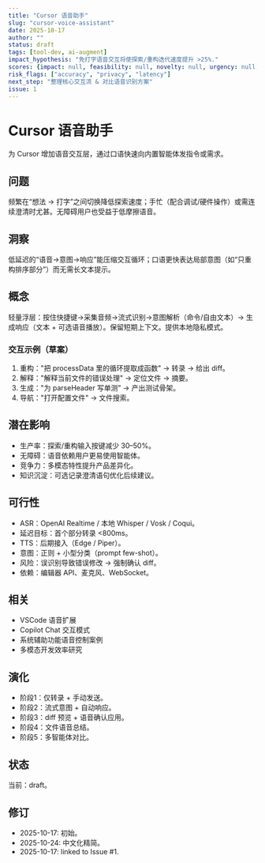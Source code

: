 ```yaml
---
title: "Cursor 语音助手"
slug: "cursor-voice-assistant"
date: 2025-10-17
author: ""
status: draft
tags: [tool-dev, ai-augment]
impact_hypothesis: "免打字语音交互将使探索/重构迭代速度提升 >25%."
scores: {impact: null, feasibility: null, novelty: null, urgency: null, alignment: null}
risk_flags: ["accuracy", "privacy", "latency"]
next_step: "整理核心交互流 & 对比语音识别方案"
issue: 1
---
```


# Cursor 语音助手
为 Cursor 增加语音交互层，通过口语快速向内置智能体发指令或需求。

## 问题
频繁在“想法 → 打字”之间切换降低探索速度；手忙（配合调试/硬件操作）或需连续澄清时尤甚。无障碍用户也受益于低摩擦语音。

## 洞察
低延迟的“语音→意图→响应”能压缩交互循环；口语更快表达局部意图（如“只重构排序部分”）而无需长文本提示。

## 概念
轻量浮层：按住快捷键→采集音频→流式识别→意图解析（命令/自由文本）→ 生成响应（文本 + 可选语音播放）。保留短期上下文。提供本地隐私模式。

### 交互示例（草案）
1. 重构："把 processData 里的循环提取成函数" → 转录 → 给出 diff。
2. 解释："解释当前文件的错误处理" → 定位文件 → 摘要。
3. 生成："为 parseHeader 写单测" → 产出测试骨架。
4. 导航："打开配置文件" → 文件搜索。

## 潜在影响
- 生产率：探索/重构输入按键减少 30–50%。
- 无障碍：语音依赖用户更易使用智能体。
- 竞争力：多模态特性提升产品差异化。
- 知识沉淀：可选记录澄清语句优化后续建议。

## 可行性
- ASR：OpenAI Realtime / 本地 Whisper / Vosk / Coqui。
- 延迟目标：首个部分转录 <800ms。
- TTS：后期接入（Edge / Piper）。
- 意图：正则 + 小型分类（prompt few-shot）。
- 风险：误识别导致错误修改 → 强制确认 diff。
- 依赖：编辑器 API、麦克风、WebSocket。

## 相关
- VSCode 语音扩展
- Copilot Chat 交互模式
- 系统辅助功能语音控制案例
- 多模态开发效率研究

## 演化
- 阶段1：仅转录 + 手动发送。
- 阶段2：流式意图 + 自动响应。
- 阶段3：diff 预览 + 语音确认应用。
- 阶段4：文件语音总结。
- 阶段5：多智能体对比。

## 状态
当前：draft。

## 修订
- 2025-10-17: 初始。
- 2025-10-24: 中文化精简。
- 2025-10-17: linked to Issue #1.

